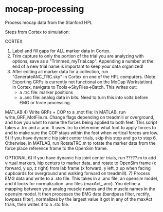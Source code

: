 # mocap-processing
 Process mocap data from the Stanford HPL

Steps from Cortex to simulation:

CORTEX
1) Label and fill gaps for ALL marker data in Cortex. 
2) Trim capture to only the portion of the trial you are analyzing with options, save as a "Trimmed_myTrial.cap". Appending a number at the end of a new trial name is important to keep your data organized!
3) After editing all marker data for a collection, run "GenerateANC_TRC.sky" in Cortex on one of the HPL computers. (Note: Exporting GRFs is currently not functional on the MoCap Workstation). In Cortex, navigate to Tools->SkyFiles->Batch. This writes out:
    - a .trc file: marker positions
    - a .anc file: analog data in bits. Need to turn this into volts before EMG or force processing.
	
MATLAB
4) Write GRFs + COP to a .mot file: In MATLAB, run write_GRF_MotFile.m. Change flags depending on treadmill or overground, and how you want to name the forces being applied to both feet. This script takes a .trc and a .anc. It uses .trc to determine what foot to apply forces to and to make sure the COP stays within the foot when vertical forces are low.
5) If you have dynamic hip joint center trials, skip this step and go to step 6. Otherwise, in MATLAB, run RotateTRC.m to rotate the marker data from the force place reference frame to the OpenSim frame. 

OPTIONAL
6) If you have dynamic hip joint center trials, run ?????.m to add virtual markers, hip centers to marker data, and rotate to OpenSim frame (x forward, y up, z right) from lab frame (x forward, y left, z up when facing cupboards for overground and walking forward on treadmill).
7) Process EMG data and write to a .sto file. This takes in a .anc file, an opensim model, and it looks for normalization .anc files (maxAct_<something>.anc). You define a mapping between your analog muscle names and the muscle names in the opensim model. It then processes the EMG data (bandpass filter, rectify, lowpass filter), normalizes by the largest value it got in any of the maxAct trials, then writes it to a .sto file.
